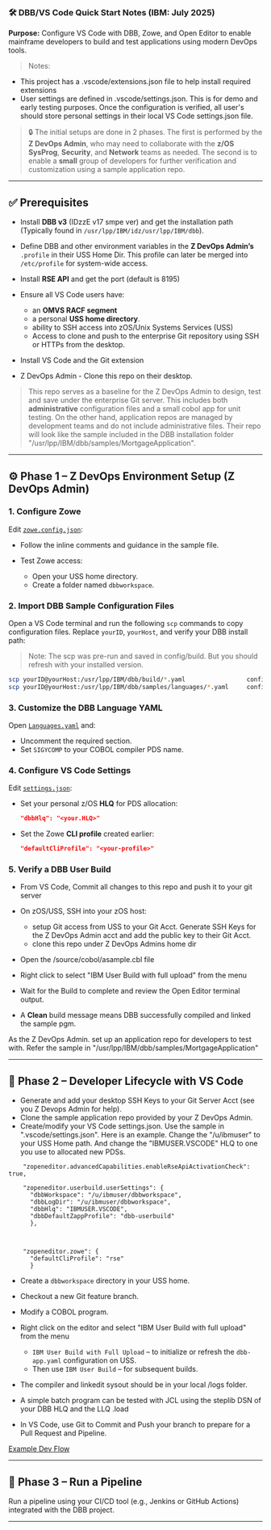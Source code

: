 ### 🛠️ DBB/VS Code Quick Start Notes (IBM: July 2025)

**Purpose:**
Configure VS Code with DBB, Zowe, and Open Editor to enable mainframe developers to build and test applications using modern DevOps tools.

> Notes: 
- This project has a .vscode/extensions.json file to help install required extensions 
- User settings are defined in .vscode/settings.json.  This is for demo and early testing purposes. Once the configuration is verified, all user's should store personal settings in their local VS Code settings.json file. 

> 🔒 The initial setups are done in 2 phases. The first is performed by the **Z DevOps Admin**, who may need to collaborate with the **z/OS SysProg**, **Security**, and **Network** teams as needed.  The second is to enable a **small** group of developers for further verification and customization using a sample application repo. 

---

## ✅ Prerequisites
* Install **DBB v3** (IDzzE v17 smpe ver) and get the installation path (Typically found in `/usr/lpp/IBM/idz/usr/lpp/IBM/dbb`).
* Define DBB and other environment variables in the **Z DevOps Admin’s** `.profile` in their USS Home Dir. This profile can later be merged into `/etc/profile` for system-wide access.
* Install **RSE API** and get the port (default is 8195)
* Ensure all VS Code users have:

  * an **OMVS RACF segment**
  * a personal **USS home directory**.
  * ability to SSH access into zOS/Unix Systems Services (USS) 
  * Access to clone and push to the enterprise Git repository using SSH or HTTPs from the desktop.
* Install VS Code and the Git extension
* Z DevOps Admin - Clone this repo on their desktop.

>This repo serves as a baseline for the Z DevOps Admin to design, test and save under the enterprise Git server.  This includes both __administrative__ configuration files and a small cobol app for unit testing.  On the other hand, application repos are managed by development teams and do not include administrative files.   Their repo will look like the sample included in the DBB installation folder "/usr/lpp/IBM/dbb/samples/MortgageApplication". 

---

## ⚙️ Phase 1 – Z DevOps Environment Setup (Z DevOps Admin) 

### 1. Configure Zowe

Edit [`zowe.config.json`](zowe.config.json):

* Follow the inline comments and guidance in the sample file.
* Test Zowe access:

  * Open your USS home directory.
  * Create a folder named `dbbworkspace`.

### 2. Import DBB Sample Configuration Files

Open a VS Code terminal and run the following `scp` commands to copy configuration files. Replace `yourID`, `yourHost`, and verify your DBB install path:

> Note: The scp was pre-run and saved in config/build.  But you should refresh with your installed version.
```sh
scp yourID@yourHost:/usr/lpp/IBM/dbb/build/*.yaml                 config/build
scp yourID@yourHost:/usr/lpp/IBM/dbb/samples/languages/*.yaml     config/build
```

### 3. Customize the DBB Language YAML

Open [`Languages.yaml`](config/build/Languages.yaml#63) and:

* Uncomment the required section.
* Set `SIGYCOMP` to your COBOL compiler PDS name.

### 4. Configure VS Code Settings 

Edit [`settings.json`](.vscode/settings.json):

* Set your personal z/OS **HLQ** for PDS allocation:

  ```json
  "dbbHlq": "<your.HLQ>"
  ```
* Set the Zowe **CLI profile** created earlier:

  ```json
  "defaultCliProfile": "<your-profile>"
  ```


### 5. Verify a DBB User Build 
* From VS Code, Commit all changes to this repo and push it to your git server
* On zOS/USS, SSH into your zOS host: 
  * setup Git access from USS to your Git Acct.  Generate SSH Keys for the Z DevOps Admin acct and add the public key to their Git Acct.  
  * clone this repo under Z DevOps Admins home dir
  
* Open the /source/cobol/asample.cbl  file 
* Right click to select "IBM User Build with full upload" from the menu
* Wait for the Build to complete and review the Open Editor terminal output.  
* A **Clean** build message means DBB successfully compiled and linked the sample pgm. 

As the Z DevOps Admin. set up an application repo for developers to test with.  Refer the sample in "/usr/lpp/IBM/dbb/samples/MortgageApplication" 

---

## 🧪 Phase 2 – Developer Lifecycle with VS Code 

* Generate and add your desktop SSH Keys to your Git Server Acct (see you Z Devops Admin for help).
* Clone the sample application repo provided by your Z DevOps Admin.
* Create/modify your VS Code settings.json. Use the sample in ".vscode/settings.json".  Here is an example.  Change the "/u/ibmuser" to your USS Home path. And change the "IBMUSER.VSCODE" HLQ to one you use to allocated new PDSs. 
```
    "zopeneditor.advancedCapabilities.enableRseApiActivationCheck": true,

    "zopeneditor.userbuild.userSettings": {
      "dbbWorkspace": "/u/ibmuser/dbbworkspace",
      "dbbLogDir": "/u/ibmuser/dbbworkspace",
      "dbbHlq": "IBMUSER.VSCODE",
      "dbbDefaultZappProfile": "dbb-userbuild"       
      },
    
    

    "zopeneditor.zowe": {
      "defaultCliProfile": "rse"       
      }
```
* Create a `dbbworkspace` directory in your USS home.


* Checkout a new Git feature branch.
* Modify a COBOL program.
* Right click on the editor and select "IBM User Build with full upload" from the menu

   * `IBM User Build with Full Upload` – to initialize or refresh the `dbb-app.yaml` configuration on USS.
   * Then use `IBM User Build` – for subsequent builds.
* The compiler and linkedit sysout should be in your local /logs folder. 
* A simple batch program can be tested with JCL using the steplib DSN of your DBB HLQ and the LLQ .load
* In VS Code, use Git to Commit and Push your branch to prepare for a Pull Request and Pipeline. 

[Example Dev Flow](https://youtu.be/VvZ5Gg3B2xA)


---

## 🚀 Phase 3 – Run a Pipeline

Run a pipeline using your CI/CD tool (e.g., Jenkins or GitHub Actions) integrated with the DBB project.

---
